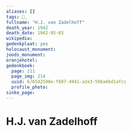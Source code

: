 ```yaml
---
aliases: []
tags: 👤, 
fullname: "H.J. van Zadelhoff"
death_year: 1942
death_date: 1942-05-03
wikipedia:
gedenkplaat: yes
holocaust_monument:
joods_monument:
oranjehotel:
gedenkboek:
  page: 211
  page_img: 214
  uuid: 6/6542598e-f607-4941-a2e3-596a4bd1afcc
  profile_photo: 
sinke_page:
---
```


# H.J. van Zadelhoff